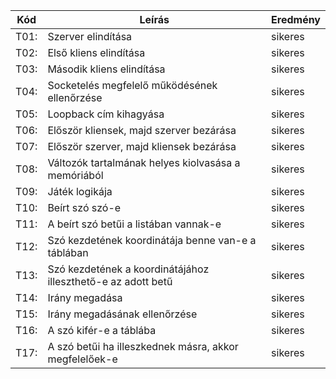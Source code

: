 Kód  |Leírás                                                        |Eredmény
-----|--------------------------------------------------------------|--------
T01: |Szerver elindítása                                            |sikeres
T02: |Első kliens elindítása                                        |sikeres                                         
T03: |Második kliens elindítása                                     |sikeres                                  
T04: |Socketelés megfelelő működésének ellenőrzése                  |sikeres                 
T05: |Loopback cím kihagyása                                        |sikeres                                            
T06: |Először kliensek, majd szerver bezárása                       |sikeres                        
T07: |Először szerver, majd kliensek bezárása                       |sikeres                      
T08: |Változók tartalmának helyes kiolvasása a memóriából           |sikeres               
T09: |Játék logikája                                                |sikeres                                                  
T10: |Beírt szó szó-e                                               |sikeres                                                
T11: |A beírt szó betűi a listában vannak-e                         |sikeres                             
T12: |Szó kezdetének koordinátája benne van-e a táblában            |sikeres               
T13: |Szó kezdetének a koordinátájához illeszthető-e az adott betű  |sikeres  
T14: |Irány megadása                                                |sikeres                                                   
T15: |Irány megadásának ellenőrzése                                 |sikeres                                 
T16: |A szó kifér-e a táblába                                       |sikeres                                       
T17: |A szó betűi ha illeszkednek másra, akkor megfelelőek-e        |sikeres   